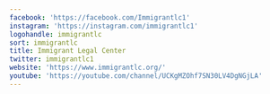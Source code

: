 ```yaml
---
facebook: 'https://facebook.com/Immigrantlc1'
instagram: 'https://instagram.com/immigrantlc1'
logohandle: immigrantlc
sort: immigrantlc
title: Immigrant Legal Center
twitter: immigrantlc1
website: 'https://www.immigrantlc.org/'
youtube: 'https://youtube.com/channel/UCKgMZOhf7SN30LV4DgNGjLA'
---
```

